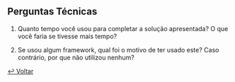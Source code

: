 ## Perguntas Técnicas



1. Quanto tempo você usou para completar a solução apresentada? O que você faria se tivesse mais tempo?

2. Se usou algum framework, qual foi o motivo de ter usado este? Caso contrário, por que não utilizou nenhum?

[:leftwards_arrow_with_hook: Voltar](https://github.com/afermanx/climate)